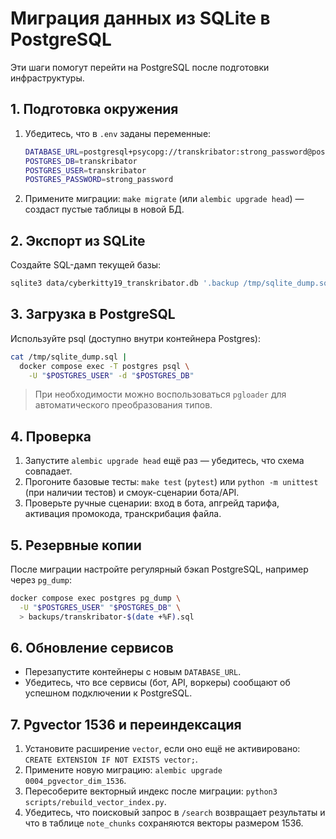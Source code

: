# Миграция данных из SQLite в PostgreSQL

Эти шаги помогут перейти на PostgreSQL после подготовки инфраструктуры.

## 1. Подготовка окружения
1. Убедитесь, что в `.env` заданы переменные:
   ```bash
   DATABASE_URL=postgresql+psycopg://transkribator:strong_password@postgres:5432/transkribator
   POSTGRES_DB=transkribator
   POSTGRES_USER=transkribator
   POSTGRES_PASSWORD=strong_password
   ```
2. Примените миграции: `make migrate` (или `alembic upgrade head`) — создаст пустые таблицы в новой БД.

## 2. Экспорт из SQLite
Создайте SQL-дамп текущей базы:
```bash
sqlite3 data/cyberkitty19_transkribator.db '.backup /tmp/sqlite_dump.sql'
```

## 3. Загрузка в PostgreSQL
Используйте psql (доступно внутри контейнера Postgres):
```bash
cat /tmp/sqlite_dump.sql |
  docker compose exec -T postgres psql \
    -U "$POSTGRES_USER" -d "$POSTGRES_DB"
```
> При необходимости можно воспользоваться `pgloader` для автоматического преобразования типов.

## 4. Проверка
1. Запустите `alembic upgrade head` ещё раз — убедитесь, что схема совпадает.
2. Прогоните базовые тесты: `make test` (`pytest`) или `python -m unittest` (при наличии тестов) и смоук-сценарии бота/API.
3. Проверьте ручные сценарии: вход в бота, апгрейд тарифа, активация промокода, транскрибация файла.

## 5. Резервные копии
После миграции настройте регулярный бэкап PostgreSQL, например через `pg_dump`:
```bash
docker compose exec postgres pg_dump \
  -U "$POSTGRES_USER" "$POSTGRES_DB" \
  > backups/transkribator-$(date +%F).sql
```

## 6. Обновление сервисов
- Перезапустите контейнеры с новым `DATABASE_URL`.
- Убедитесь, что все сервисы (бот, API, воркеры) сообщают об успешном подключении к PostgreSQL.

## 7. Pgvector 1536 и переиндексация
1. Установите расширение `vector`, если оно ещё не активировано: `CREATE EXTENSION IF NOT EXISTS vector;`.
2. Примените новую миграцию: `alembic upgrade 0004_pgvector_dim_1536`.
3. Пересоберите векторный индекс после миграции: `python3 scripts/rebuild_vector_index.py`.
4. Убедитесь, что поисковый запрос в `/search` возвращает результаты и что в таблице `note_chunks` сохраняются векторы размером 1536.
